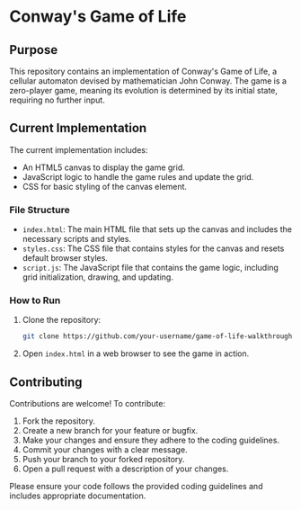 # Conway's Game of Life

## Purpose

This repository contains an implementation of Conway's Game of Life, a cellular automaton devised by mathematician John Conway. The game is a zero-player game, meaning its evolution is determined by its initial state, requiring no further input.

## Current Implementation

The current implementation includes:
- An HTML5 canvas to display the game grid.
- JavaScript logic to handle the game rules and update the grid.
- CSS for basic styling of the canvas element.

### File Structure

- `index.html`: The main HTML file that sets up the canvas and includes the necessary scripts and styles.
- `styles.css`: The CSS file that contains styles for the canvas and resets default browser styles.
- `script.js`: The JavaScript file that contains the game logic, including grid initialization, drawing, and updating.

### How to Run

1. Clone the repository:
    ```sh
    git clone https://github.com/your-username/game-of-life-walkthrough.git
    ```
2. Open `index.html` in a web browser to see the game in action.

## Contributing

Contributions are welcome! To contribute:

1. Fork the repository.
2. Create a new branch for your feature or bugfix.
3. Make your changes and ensure they adhere to the coding guidelines.
4. Commit your changes with a clear message.
5. Push your branch to your forked repository.
6. Open a pull request with a description of your changes.

Please ensure your code follows the provided coding guidelines and includes appropriate documentation.
